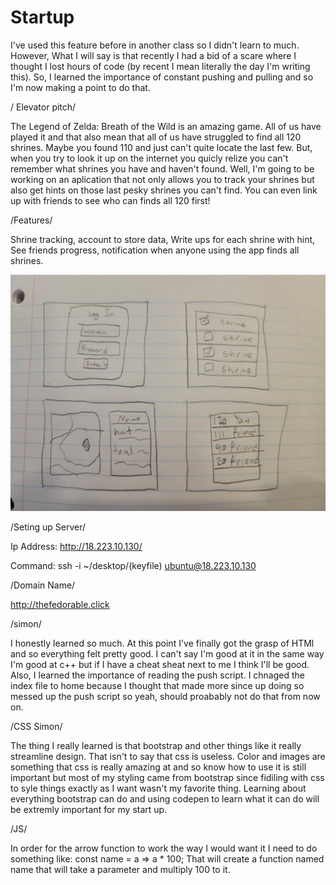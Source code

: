# Startup
I've used this feature before in another class so I didn't learn to much. However, What I will say is that recently I had a bid of a scare where I thought I lost hours of code (by recent I mean literally the day I'm writing this). So, I learned the importance of constant pushing and pulling and so I'm now making a point to do that.

/ Elevator pitch/

The Legend of Zelda: Breath of the Wild is an amazing game. All of us have played it and that also mean that all of us have struggled to find all 120 shrines. Maybe you found 110 and just can't quite locate the last few. But, when you try to look it up on the internet you quicly relize you can't remember what shrines you have and haven't found. Well, I'm going to be working on an aplication that not only allows you to track your shrines but also get hints on those last pesky shrines you can't find. You can even link up with friends to see who can finds all 120 first!

/Features/

Shrine tracking, account to store data, Write ups for each shrine with hint, See friends progress, notification when anyone using the app finds all shrines.

![Pitch Pic](https://github.com/thefedorable/Startup/blob/main/20230127_143554.jpg)

/Seting up Server/

Ip Address: http://18.223.10.130/

Command: ssh -i ~/desktop/(keyfile) ubuntu@18.223.10.130

/Domain Name/

http://thefedorable.click


/simon/

I honestly learned so much. At this point I've finally got the grasp of HTMl and so everything felt pretty good. I can't say I'm good at it in the same way
I'm good at c++ but if I have a cheat sheat next to me I think I'll be good. Also, I learned the importance of reading the push script. I chnaged the index 
file to home because I thought that made more since up doing so messed up the push script so yeah, should proabably not do that from now on.

/CSS Simon/

The thing I really learned is that bootstrap and other things like it really streamline design. That isn't to say that css is useless. Color and images are something that css is really amazing at and so know how to use it is still important but most of my styling came from bootstrap since fidiling with css to syle things exactly as I want wasn't my favorite thing. Learning about everything bootstrap can do and using codepen to learn what it can do will be extremly important for my start up.

/JS/

In order for the arrow function to work the way I would want it I need to do something like:
const name = a => a * 100;
That will create a function named name that will take a parameter and multiply 100 to it.


